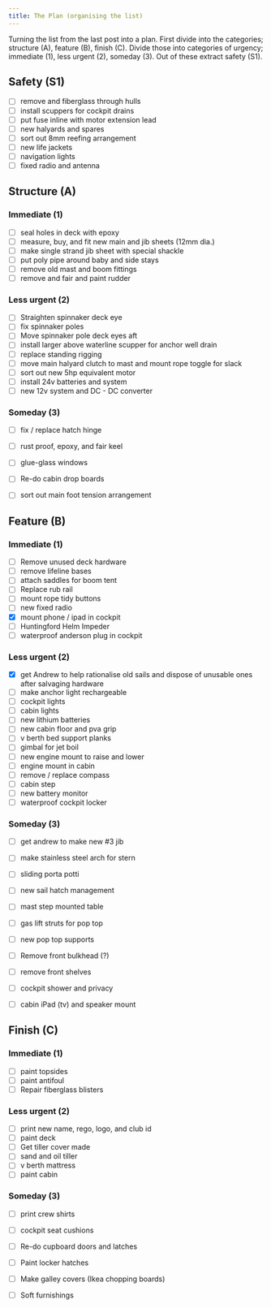 ```yaml
---
title: The Plan (organising the list)
---
```


Turning the list from the last post into a plan. First divide into the categories; structure (A), feature (B), finish (C). Divide those into categories of urgency; immediate (1), less urgent (2), someday (3). Out of these extract safety (S1).

## Safety (S1)

- [ ] remove and fiberglass through hulls
- [ ] install scuppers for cockpit drains
- [ ] put fuse inline with motor extension lead
- [ ] new halyards and spares
- [ ] sort out 8mm reefing arrangement
- [ ] new life jackets
- [ ] navigation lights
- [ ] fixed radio and antenna

## Structure (A)

### Immediate (1)

- [ ] seal holes in deck with epoxy
- [ ] measure, buy, and fit new main and jib sheets (12mm dia.)
- [ ] make single strand jib sheet with special shackle
- [ ] put poly pipe around baby and side stays
- [ ] remove old mast and boom fittings
- [ ] remove and fair and paint rudder

### Less urgent (2)

- [ ] Straighten spinnaker deck eye
- [ ] fix spinnaker poles
- [ ] Move spinnaker pole deck eyes aft
- [ ] install larger above waterline scupper for anchor well drain
- [ ] replace standing rigging
- [ ] move main halyard clutch to mast and mount rope toggle for slack
- [ ] sort out new 5hp equivalent motor
- [ ] install 24v batteries and system
- [ ] new 12v system and DC - DC converter

### Someday (3)

- [ ] fix / replace hatch hinge
- [ ] rust proof, epoxy, and fair keel
- [ ] glue-glass windows
- [ ] Re-do cabin drop boards
- [ ] sort out main foot tension arrangement


## Feature (B)

### Immediate (1)

- [ ] Remove unused deck hardware
- [ ] remove lifeline bases
- [ ] attach saddles for boom tent
- [ ] Replace rub rail
- [ ] mount rope tidy buttons
- [ ] new fixed radio
- [x] mount phone / ipad in cockpit
- [ ] Huntingford Helm Impeder
- [ ] waterproof anderson plug in cockpit

### Less urgent (2)

- [x] get Andrew to help rationalise old sails and dispose of unusable ones after salvaging hardware
- [ ] make anchor light rechargeable
- [ ] cockpit lights
- [ ] cabin lights
- [ ] new lithium batteries
- [ ] new cabin floor and pva grip
- [ ] v berth bed support planks
- [ ] gimbal for jet boil
- [ ] new engine mount to raise and lower
- [ ] engine mount in cabin
- [ ] remove / replace compass
- [ ] cabin step
- [ ] new battery monitor
- [ ] waterproof cockpit locker

### Someday (3)

- [ ] get andrew to make new #3 jib
- [ ] make stainless steel arch for stern
- [ ] sliding porta potti
- [ ] new sail hatch management
- [ ] mast step mounted table
- [ ] gas lift struts for pop top
- [ ] new pop top supports
- [ ] Remove front bulkhead (?)
- [ ] remove front shelves
- [ ] cockpit shower and privacy
- [ ] cabin iPad (tv) and speaker mount


## Finish (C)

### Immediate (1)

- [ ] paint topsides
- [ ] paint antifoul
- [ ] Repair fiberglass blisters

### Less urgent (2)

- [ ] print new name, rego, logo, and club id
- [ ] paint deck
- [ ] Get tiller cover made
- [ ] sand and oil tiller
- [ ] v berth mattress
- [ ] paint cabin

### Someday (3)

- [ ] print crew shirts
- [ ] cockpit seat cushions
- [ ] Re-do cupboard doors and latches
- [ ] Paint locker hatches
- [ ] Make galley covers (Ikea chopping boards)
- [ ] Soft furnishings

